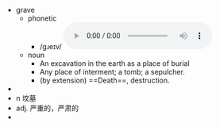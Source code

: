 - grave
	- phonetic
		- /ɡɹeɪv/
		  <audio controls><source src="https://api.dictionaryapi.dev/media/pronunciations/en/grave-us.mp3"></audio>
	- noun
		- An excavation in the earth as a place of burial
		- Any place of interment; a tomb; a sepulcher.
		- (by extension) ==Death==, destruction.
-
- n 坟墓
- adj. 严重的，严肃的
-